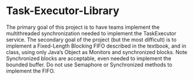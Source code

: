 # Task-Executor-Library
The primary goal of this project is to have teams implement the multithreaded synchronization needed to implement the TaskExecutor service.  The secondary goal of the project (but the most difficult) is to implement a Fixed-Length Blocking FIFO described in the textbook, and in class, using only Java’s Object as Monitors and synchronized blocks. Note Synchronized blocks are acceptable, even needed to implement the bounded buffer. Do not use Semaphore or Synchronized methods to implement the FIFO. 
